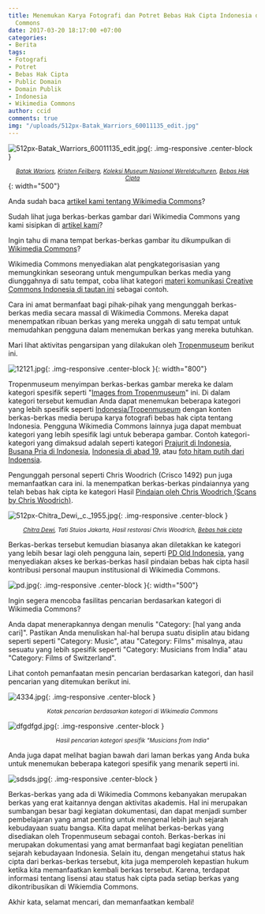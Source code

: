 ```yaml
---
title: Menemukan Karya Fotografi dan Potret Bebas Hak Cipta Indonesia di Wikimedia
  Commons
date: 2017-03-20 18:17:00 +07:00
categories:
- Berita
tags:
- Fotografi
- Potret
- Bebas Hak Cipta
- Public Domain
- Domain Publik
- Indonesia
- Wikimedia Commons
author: ccid
comments: true
img: "/uploads/512px-Batak_Warriors_60011135_edit.jpg"
---
```


![512px-Batak_Warriors_60011135_edit.jpg](/uploads/512px-Batak_Warriors_60011135_edit.jpg){: .img-responsive .center-block }<center><small><i><a href="https://commons.wikimedia.org/wiki/File:Batak_Warriors_60011135_edit.jpg">Batak Wariors</a>, <a href="https://en.wikipedia.org/wiki/Kristen_Feilberg">Kristen Feilberg</a>, <a href="http://collectie.wereldculturen.nl/default.aspx?idx=ALL&field=*&search=60011135">Koleksi Museum Nasional Wereldculturen</a>, <a href="https://en.wikipedia.org/wiki/public_domain">Bebas Hak Cipta</a></i></small></center>{: width="500"}

Anda sudah baca [artikel kami tentang Wikimedia Commons](http://creativecommons.or.id/2016/10/kenapa-mengunggah-karya-ke-wikimedia-commons/)?

Sudah lihat juga berkas-berkas gambar dari Wikimedia Commons yang kami sisipkan di [artikel kami](http://creativecommons.or.id/2016/07/habis-belum-mencari-tahu-karya-yang-telah-bebas-hak-cipta/)?

Ingin tahu di mana tempat berkas-berkas gambar itu dikumpulkan di [Wikimedia Commons](https://commons.wikimedia.org/wiki/Main_Page)?

Wikimedia Commons menyediakan alat pengkategorisasian yang memungkinkan seseorang untuk mengumpulkan berkas media yang diunggahnya di satu tempat, coba lihat kategori [materi komunikasi Creative Commons Indonesia di tautan ini](https://commons.wikimedia.org/wiki/Category:Materi_Komunikasi_Creative_Commons_Indonesia) sebagai contoh. 

Cara ini amat bermanfaat bagi pihak-pihak yang mengunggah berkas-berkas media secara massal di Wikimedia Commons. Mereka dapat menempatkan ribuan berkas yang mereka unggah di satu tempat untuk memudahkan pengguna dalam menemukan berkas yang mereka butuhkan.

Mari lihat aktivitas pengarsipan yang dilakukan oleh [Tropenmuseum](https://tropenmuseum.nl/) berikut ini.

![12121.jpg](/uploads/12121.jpg){: .img-responsive .center-block }{: width="800"}

Tropenmuseum menyimpan berkas-berkas gambar mereka ke dalam kategori spesifik seperti "[Images from Tropenmuseum](https://commons.wikimedia.org/wiki/Category:Images_from_the_Tropenmuseum)" ini. Di dalam kategori tersebut kemudian Anda dapat menemukan beberapa kategori yang lebih spesifik seperti [Indonesia/Tropenmuseum](https://commons.wikimedia.org/wiki/Indonesia/Tropenmuseum) dengan konten berkas-berkas media berupa karya fotografi bebas hak cipta tentang Indonesia. Pengguna Wikimedia Commons lainnya juga dapat membuat kategori yang lebih spesifik lagi untuk beberapa gambar. Contoh kategori-kategori yang dimaksud adalah seperti kategori [Prajurit di Indonesia](https://commons.wikimedia.org/wiki/Category:Warriors_of_Indonesia), [Busana Pria di Indonesia](https://commons.wikimedia.org/wiki/Category:Male_clothing_of_Indonesia), [Indonesia di abad 19](https://commons.wikimedia.org/wiki/Category:Indonesia_in_the_19th_century), atau [foto hitam putih dari Indoensia](https://commons.wikimedia.org/wiki/Category:Black_and_white_photographs_of_Indonesia). 

Pengunggah personal seperti Chris Woodrich (Crisco 1492) pun juga memanfaatkan cara ini. Ia menempatkan berkas-berkas pindaiannya yang telah bebas hak cipta ke kategori Hasil [Pindaian oleh Chris Woodrich (Scans by Chris Woodrich)](https://commons.wikimedia.org/wiki/Category:Scans_by_Chris_Woodrich).

![512px-Chitra_Dewi,_c._1955.jpg](/uploads/512px-Chitra_Dewi,_c._1955.jpg){: .img-responsive .center-block }<center><small><i><a href="https://commons.wikimedia.org/wiki/File:Chitra_Dewi,_c._1955.jpg">Chitra Dewi</a>, Tati Stuios Jakarta, Hasil restorasi Chris Woodrich, <a href="https://en.wikipedia.org/wiki/public_domain">Bebas hak cipta</a></i></small></center>

Berkas-berkas tersebut kemudian biasanya akan diletakkan ke kategori yang lebih besar lagi oleh pengguna lain, seperti [PD Old Indonesia](https://commons.wikimedia.org/wiki/Category:PD_Indonesia_Old), yang menyediakan akses ke berkas-berkas hasil pindaian bebas hak cipta hasil kontribusi personal maupun institusional di Wikimedia Commons.

![pd.jpg](/uploads/pd.jpg){: .img-responsive .center-block }{: width="500"}

Ingin segera mencoba fasilitas pencarian berdasarkan kategori di Wikimedia Commons?

Anda dapat menerapkannya dengan menulis "Category: [hal yang anda cari]". Pastikan Anda menuliskan hal-hal berupa suatu disiplin atau bidang seperti seperti "Category: Music", atau "Category: Films" misalnya, atau sesuatu yang lebih spesifik seperti "Category: Musicians from India" atau "Category: Films of Switzerland".

Lihat contoh pemanfaatan mesin pencarian berdasarkan kategori, dan hasil pencarian yang ditemukan berikut ini.

![4334.jpg](/uploads/4334.jpg){: .img-responsive .center-block }<center><small><i>Kotak pencarian berdasarkan kategori di Wikimedia Commons</i></small></center>

![dfgdfgd.jpg](/uploads/dfgdfgd.jpg){: .img-responsive .center-block }<center><small><i>Hasil pencarian kategori spesifik "Musicians from India"</i></small></center>

Anda juga dapat melihat bagian bawah dari laman berkas yang Anda buka untuk menemukan beberapa kategori spesifik yang menarik seperti ini.

![sdsds.jpg](/uploads/sdsds.jpg){: .img-responsive .center-block }

Berkas-berkas yang ada di Wikimedia Commons kebanyakan merupakan berkas yang erat kaitannya dengan aktivitas akademis. Hal ini merupakan sumbangan besar bagi kegiatan dokumentasi, dan dapat menjadi sumber pembelajaran yang amat penting untuk mengenal lebih jauh sejarah kebudayaan suatu bangsa. Kita dapat melihat berkas-berkas yang disediakan oleh Tropenmuseum sebagai contoh. Berkas-berkas ini merupakan dokumentasi yang amat bermanfaat bagi kegiatan penelitian sejarah kebudayaan Indonesia. Selain itu, dengan mengetahui status hak cipta dari berkas-berkas tersebut, kita juga memperoleh kepastian hukum ketika kita memanfaatkan kembali berkas tersebut. Karena, terdapat informasi tentang lisensi atau status hak cipta pada setiap berkas yang dikontribusikan di Wikiemdia Commons.

Akhir kata, selamat mencari, dan memanfaatkan kembali!